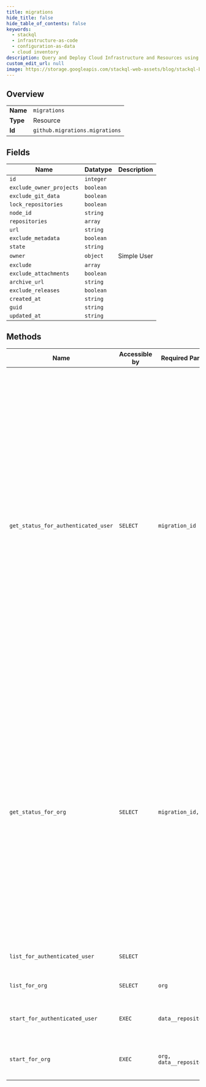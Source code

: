 ```yaml
---
title: migrations
hide_title: false
hide_table_of_contents: false
keywords:
  - stackql
  - infrastructure-as-code
  - configuration-as-data
  - cloud inventory
description: Query and Deploy Cloud Infrastructure and Resources using SQL
custom_edit_url: null
image: https://storage.googleapis.com/stackql-web-assets/blog/stackql-blog-post-featured-image.png
---
```

  
    

## Overview
<table><tbody>
<tr><td><b>Name</b></td><td><code>migrations</code></td></tr>
<tr><td><b>Type</b></td><td>Resource</td></tr>
<tr><td><b>Id</b></td><td><code>github.migrations.migrations</code></td></tr>
</tbody></table>

## Fields
| Name | Datatype | Description |
| ---- | -------- | ----------- |
| `id` | `integer` |  |
| `exclude_owner_projects` | `boolean` |  |
| `exclude_git_data` | `boolean` |  |
| `lock_repositories` | `boolean` |  |
| `node_id` | `string` |  |
| `repositories` | `array` |  |
| `url` | `string` |  |
| `exclude_metadata` | `boolean` |  |
| `state` | `string` |  |
| `owner` | `object` | Simple User |
| `exclude` | `array` |  |
| `exclude_attachments` | `boolean` |  |
| `archive_url` | `string` |  |
| `exclude_releases` | `boolean` |  |
| `created_at` | `string` |  |
| `guid` | `string` |  |
| `updated_at` | `string` |  |
## Methods
| Name | Accessible by | Required Params | Description |
| ---- | ------------- | --------------- | ----------- |
| `get_status_for_authenticated_user` | `SELECT` | `migration_id` | Fetches a single user migration. The response includes the `state` of the migration, which can be one of the following values:<br /><br />*   `pending` - the migration hasn't started yet.<br />*   `exporting` - the migration is in progress.<br />*   `exported` - the migration finished successfully.<br />*   `failed` - the migration failed.<br /><br />Once the migration has been `exported` you can [download the migration archive](https://docs.github.com/rest/reference/migrations#download-a-user-migration-archive). |
| `get_status_for_org` | `SELECT` | `migration_id, org` | Fetches the status of a migration.<br /><br />The `state` of a migration can be one of the following values:<br /><br />*   `pending`, which means the migration hasn't started yet.<br />*   `exporting`, which means the migration is in progress.<br />*   `exported`, which means the migration finished successfully.<br />*   `failed`, which means the migration failed. |
| `list_for_authenticated_user` | `SELECT` |  | Lists all migrations a user has started. |
| `list_for_org` | `SELECT` | `org` | Lists the most recent migrations. |
| `start_for_authenticated_user` | `EXEC` | `data__repositories` | Initiates the generation of a user migration archive. |
| `start_for_org` | `EXEC` | `org, data__repositories` | Initiates the generation of a migration archive. |
